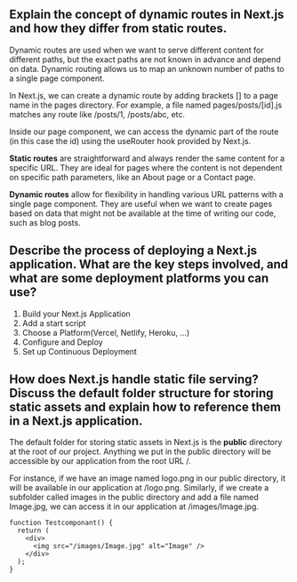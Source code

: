 ## Explain the concept of dynamic routes in Next.js and how they differ from static routes.

Dynamic routes are used when we want to serve different content for different paths, but the exact paths are not known in advance and depend on data. Dynamic routing allows us to map an unknown number of paths to a single page component.

In Next.js, we can create a dynamic route by adding brackets [] to a page name in the pages directory. For example, a file named pages/posts/[id].js matches any route like /posts/1, /posts/abc, etc.

Inside our page component, we can access the dynamic part of the route (in this case the id) using the useRouter hook provided by Next.js.

**Static routes** are straightforward and always render the same content for a specific URL. They are ideal for pages where the content is not dependent on specific path parameters, like an About page or a Contact page.

**Dynamic routes** allow for flexibility in handling various URL patterns with a single page component. They are useful when we want to create pages based on data that might not be available at the time of writing our code, such as blog posts.

## Describe the process of deploying a Next.js application. What are the key steps involved, and what are some deployment platforms you can use?

1. Build your Next.js Application
2. Add a start script
3. Choose a Platform(Vercel, Netlify, Heroku, ...)
4. Configure and Deploy
5. Set up Continuous Deployment
   


## How does Next.js handle static file serving? Discuss the default folder structure for storing static assets and explain how to reference them in a Next.js application.

The default folder for storing static assets in Next.js is the **public** directory at the root of our project. Anything we put in the public directory will be accessible by our application from the root URL /.

For instance, if we have an image named logo.png in our public directory, it will be available in our application at /logo.png. Similarly, if we create a subfolder called images in the public directory and add a file named Image.jpg, we can access it in our application at /images/Image.jpg.

```
function Testcomponant() {
  return (
    <div>
      <img src="/images/Image.jpg" alt="Image" />
    </div>
  );
}
```



